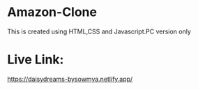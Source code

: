 # Amazon-Clone
This is created using HTML,CSS and Javascript.PC version only

# Live Link:
https://daisydreams-bysowmya.netlify.app/
